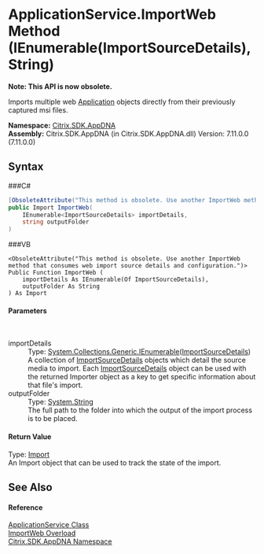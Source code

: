 # ApplicationService.ImportWeb Method (IEnumerable(ImportSourceDetails), String)
 

**Note: This API is now obsolete.**

Imports multiple web <a href="T_Citrix_SDK_AppDNA_Application">Application</a> objects directly from their previously captured msi files.

**Namespace:**&nbsp;<a href="N_Citrix_SDK_AppDNA">Citrix.SDK.AppDNA</a><br />**Assembly:**&nbsp;Citrix.SDK.AppDNA (in Citrix.SDK.AppDNA.dll) Version: 7.11.0.0 (7.11.0.0)

## Syntax

###C#
```csharp
[ObsoleteAttribute("This method is obsolete. Use another ImportWeb method that consumes web import source details and configuration.")]
public Import ImportWeb(
	IEnumerable<ImportSourceDetails> importDetails,
	string outputFolder
)
```

###VB
```vbnet
<ObsoleteAttribute("This method is obsolete. Use another ImportWeb method that consumes web import source details and configuration.")>
Public Function ImportWeb ( 
	importDetails As IEnumerable(Of ImportSourceDetails),
	outputFolder As String
) As Import
```


#### Parameters
&nbsp;<dl><dt>importDetails</dt><dd>Type: <a href="http://msdn2.microsoft.com/en-us/library/9eekhta0" target="_blank">System.Collections.Generic.IEnumerable</a>(<a href="T_Citrix_SDK_AppDNA_ImportSourceDetails">ImportSourceDetails</a>)<br />A collection of <a href="T_Citrix_SDK_AppDNA_ImportSourceDetails">ImportSourceDetails</a> objects which detail the source media to import. Each <a href="T_Citrix_SDK_AppDNA_ImportSourceDetails">ImportSourceDetails</a> object can be used with the returned Importer object as a key to get specific information about that file's import.</dd><dt>outputFolder</dt><dd>Type: <a href="http://msdn2.microsoft.com/en-us/library/s1wwdcbf" target="_blank">System.String</a><br />The full path to the folder into which the output of the import process is to be placed.</dd></dl>

#### Return Value
Type: <a href="T_Citrix_SDK_AppDNA_Import">Import</a><br />An Import object that can be used to track the state of the import.

## See Also


#### Reference
<a href="T_Citrix_SDK_AppDNA_ApplicationService">ApplicationService Class</a><br /><a href="Overload_Citrix_SDK_AppDNA_ApplicationService_ImportWeb">ImportWeb Overload</a><br /><a href="N_Citrix_SDK_AppDNA">Citrix.SDK.AppDNA Namespace</a><br />